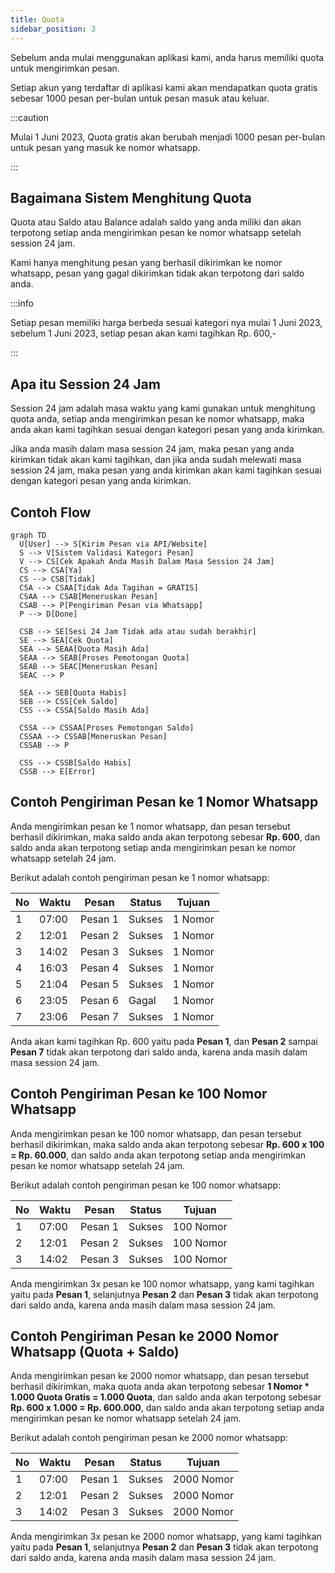 ```yaml
---
title: Quota
sidebar_position: 3
---
```


Sebelum anda mulai menggunakan aplikasi kami, anda harus memiliki quota untuk mengirimkan pesan.

Setiap akun yang terdaftar di aplikasi kami akan mendapatkan quota gratis sebesar 1000 pesan per-bulan untuk pesan masuk atau keluar.

:::caution

Mulai 1 Juni 2023, Quota gratis akan berubah menjadi 1000 pesan per-bulan untuk pesan yang masuk ke nomor whatsapp.

:::

## Bagaimana Sistem Menghitung Quota

Quota atau Saldo atau Balance adalah saldo yang anda miliki dan akan terpotong setiap anda mengirimkan pesan ke nomor whatsapp setelah session 24 jam.

Kami hanya menghitung pesan yang berhasil dikirimkan ke nomor whatsapp, pesan yang gagal dikirimkan tidak akan terpotong dari saldo anda.

:::info

Setiap pesan memiliki harga berbeda sesuai kategori nya mulai 1 Juni 2023, sebelum 1 Juni 2023, setiap pesan akan kami tagihkan Rp. 600,-

:::

## Apa itu Session 24 Jam

Session 24 jam adalah masa waktu yang kami gunakan untuk menghitung quota anda, setiap anda mengirimkan pesan ke nomor whatsapp, maka anda akan kami tagihkan sesuai dengan kategori pesan yang anda kirimkan.

Jika anda masih dalam masa session 24 jam, maka pesan yang anda kirimkan tidak akan kami tagihkan, dan jika anda sudah melewati masa session 24 jam, maka pesan yang anda kirimkan akan kami tagihkan sesuai dengan kategori pesan yang anda kirimkan.

## Contoh Flow

```mermaid
graph TD
  U[User] --> S[Kirim Pesan via API/Website]
  S --> V[Sistem Validasi Kategori Pesan]
  V --> CS[Cek Apakah Anda Masih Dalam Masa Session 24 Jam]
  CS --> CSA[Ya]
  CS --> CSB[Tidak]
  CSA --> CSAA[Tidak Ada Tagihan = GRATIS]
  CSAA --> CSAB[Meneruskan Pesan]
  CSAB --> P[Pengiriman Pesan via Whatsapp]
  P --> D[Done]

  CSB --> SE[Sesi 24 Jam Tidak ada atau sudah berakhir]
  SE --> SEA[Cek Quota]
  SEA --> SEAA[Quota Masih Ada]
  SEAA --> SEAB[Proses Pemotongan Quota]
  SEAB --> SEAC[Meneruskan Pesan]
  SEAC --> P

  SEA --> SEB[Quota Habis]
  SEB --> CSS[Cek Saldo]
  CSS --> CSSA[Saldo Masih Ada]

  CSSA --> CSSAA[Proses Pemotongan Saldo]
  CSSAA --> CSSAB[Meneruskan Pesan]
  CSSAB --> P

  CSS --> CSSB[Saldo Habis]
  CSSB --> E[Error]

```

## Contoh Pengiriman Pesan ke 1 Nomor Whatsapp

Anda mengirimkan pesan ke 1 nomor whatsapp, dan pesan tersebut berhasil dikirimkan, maka saldo anda akan terpotong sebesar **Rp. 600**, dan saldo anda akan terpotong setiap anda mengirimkan pesan ke nomor whatsapp setelah 24 jam.

Berikut adalah contoh pengiriman pesan ke 1 nomor whatsapp:

| No  | Waktu | Pesan   | Status | Tujuan  |
| --- | ----- | ------- | ------ | ------- |
| 1   | 07:00 | Pesan 1 | Sukses | 1 Nomor |
| 2   | 12:01 | Pesan 2 | Sukses | 1 Nomor |
| 3   | 14:02 | Pesan 3 | Sukses | 1 Nomor |
| 4   | 16:03 | Pesan 4 | Sukses | 1 Nomor |
| 5   | 21:04 | Pesan 5 | Sukses | 1 Nomor |
| 6   | 23:05 | Pesan 6 | Gagal  | 1 Nomor |
| 7   | 23:06 | Pesan 7 | Sukses | 1 Nomor |

Anda akan kami tagihkan Rp. 600 yaitu pada **Pesan 1**, dan **Pesan 2** sampai **Pesan 7** tidak akan terpotong dari saldo anda, karena anda masih dalam masa session 24 jam.

## Contoh Pengiriman Pesan ke 100 Nomor Whatsapp

Anda mengirimkan pesan ke 100 nomor whatsapp, dan pesan tersebut berhasil dikirimkan, maka saldo anda akan terpotong sebesar **Rp. 600 x 100 = Rp. 60.000**, dan saldo anda akan terpotong setiap anda mengirimkan pesan ke nomor whatsapp setelah 24 jam.

Berikut adalah contoh pengiriman pesan ke 100 nomor whatsapp:

| No  | Waktu | Pesan   | Status | Tujuan    |
| --- | ----- | ------- | ------ | --------- |
| 1   | 07:00 | Pesan 1 | Sukses | 100 Nomor |
| 2   | 12:01 | Pesan 2 | Sukses | 100 Nomor |
| 3   | 14:02 | Pesan 3 | Sukses | 100 Nomor |

Anda mengirimkan 3x pesan ke 100 nomor whatsapp, yang kami tagihkan yaitu pada **Pesan 1**, selanjutnya **Pesan 2** dan **Pesan 3** tidak akan terpotong dari saldo anda, karena anda masih dalam masa session 24 jam.

## Contoh Pengiriman Pesan ke 2000 Nomor Whatsapp (Quota + Saldo)

Anda mengirimkan pesan ke 2000 nomor whatsapp, dan pesan tersebut berhasil dikirimkan, maka quota anda akan terpotong sebesar **1 Nomor \* 1.000 Quota Gratis = 1.000 Quota**, dan saldo anda akan terpotong sebesar **Rp. 600 x 1.000 = Rp. 600.000**, dan saldo anda akan terpotong setiap anda mengirimkan pesan ke nomor whatsapp setelah 24 jam.

Berikut adalah contoh pengiriman pesan ke 2000 nomor whatsapp:

| No  | Waktu | Pesan   | Status | Tujuan     |
| --- | ----- | ------- | ------ | ---------- |
| 1   | 07:00 | Pesan 1 | Sukses | 2000 Nomor |
| 2   | 12:01 | Pesan 2 | Sukses | 2000 Nomor |
| 3   | 14:02 | Pesan 3 | Sukses | 2000 Nomor |

Anda mengirimkan 3x pesan ke 2000 nomor whatsapp, yang kami tagihkan yaitu pada **Pesan 1**, selanjutnya **Pesan 2** dan **Pesan 3** tidak akan terpotong dari saldo anda, karena anda masih dalam masa session 24 jam.
